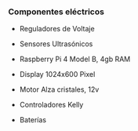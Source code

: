 ### Componentes eléctricos 

- Reguladores de Voltaje

- Sensores Ultrasónicos

- Raspberry Pi 4 Model B, 4gb RAM

- Display 1024x600 Pixel

- Motor Alza cristales, 12v

- Controladores Kelly

- Baterías 
